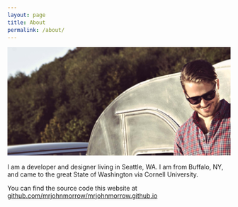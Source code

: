 ```yaml
---
layout: page
title: About
permalink: /about/
---
```


![Me!](/images/me-potrait.jpg)

I am a developer and designer living in Seattle, WA.  I am from Buffalo, NY, and came to the great State of Washington via Cornell University.

You can find the source code this website at  [github.com/mrjohnmorrow/mrjohnmorrow.github.io](https://github.com/mrjohnmorrow/mrjohnmorrow.github.io)

